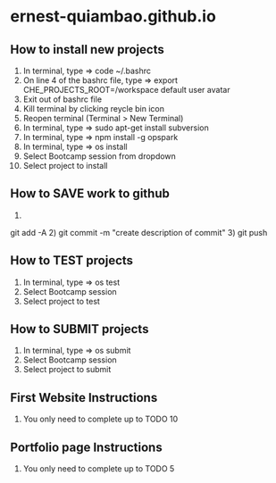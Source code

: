 # ernest-quiambao.github.io


## How to install new projects
1) In terminal, type => code ~/.bashrc
2) On line 4 of the bashrc file, type => export CHE_PROJECTS_ROOT=/workspace
default user avatar
3) Exit out of bashrc file
4) Kill terminal by clicking reycle bin icon
5) Reopen terminal (Terminal > New Terminal)
6) In terminal, type => sudo apt-get install subversion
7) In terminal, type => npm install -g opspark
8) In terminal, type => os install
9) Select Bootcamp session from dropdown
10) Select project to install

## How to SAVE work to github
1) 
git add -A
2) 
git commit -m "create description of commit"
3) 
git push

## How to TEST projects
1) In terminal, type => os test
2) Select Bootcamp session
3) Select project to test

## How to SUBMIT projects
1) In terminal, type => os submit
2) Select Bootcamp session
3) Select project to submit

## First Website Instructions
1) You only need to complete up to TODO 10

## Portfolio page Instructions
1) You only need to complete up to TODO 5

